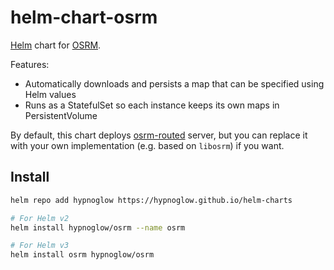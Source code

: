 # helm-chart-osrm

[Helm](https://helm.sh/) chart for [OSRM](https://github.com/Project-OSRM/osrm-backend).

Features:

- Automatically downloads and persists a map that can be specified using Helm values
- Runs as a StatefulSet so each instance keeps its own maps in PersistentVolume

By default, this chart deploys [osrm-routed](http://project-osrm.org/docs/v5.22.0/api/) server, but you can replace
it with your own implementation (e.g. based on `libosrm`) if you want. 

## Install

```bash
helm repo add hypnoglow https://hypnoglow.github.io/helm-charts

# For Helm v2
helm install hypnoglow/osrm --name osrm

# For Helm v3
helm install osrm hypnoglow/osrm
```
